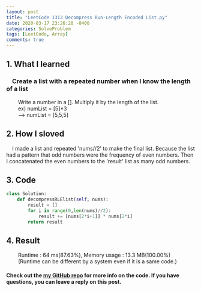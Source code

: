 ```yaml
---
layout: post
title: "LeetCode 1313 Decompress Run-Length Encoded List.py"
date: 2020-03-17 23:26:28 -0400
categories: SolveProblem
tags: [LeetCode, Array]
comments: true
---
```


## 1. What I learned
### &nbsp;&nbsp;&nbsp;&nbsp;Create a list with a repeated number when I know the length of a list
&nbsp;&nbsp;&nbsp;&nbsp;&nbsp;&nbsp;&nbsp;&nbsp;Write a number in a []. Multiply it by the length of the list.  
&nbsp;&nbsp;&nbsp;&nbsp;&nbsp;&nbsp;&nbsp;&nbsp;ex) numList = [5]*3  
&nbsp;&nbsp;&nbsp;&nbsp;&nbsp;&nbsp;&nbsp;&nbsp;--> numList = [5,5,5]

## 2. How I sloved
&nbsp;&nbsp;&nbsp;&nbsp;I made a list and repeated 'nums//2' to make the final list. Because the list had a pattern that odd numbers were the frequency of even numbers. Then I concatenated the even numbers to the 'result' list as many odd numbers.  

## 3. Code
```python
class Solution:
    def decompressRLElist(self, nums):
        result = []
        for i in range(0,len(nums)//2):
            result += [nums[2*i+1]] * nums[2*i]
        return result
```

## 4. Result
&nbsp;&nbsp;&nbsp;&nbsp;&nbsp;&nbsp;&nbsp;&nbsp;Runtime : 64 ms(87.63%), Memory usage : 13.3 MB(100.00%)  
&nbsp;&nbsp;&nbsp;&nbsp;&nbsp;&nbsp;&nbsp;&nbsp;(Runtime can be different by a system even if it is a same code.)

#### Check out the [my GitHub repo][hyuk-gh] for more info on the code. If you have questions, you can leave a reply on this post.

[hyuk-gh]:   https://github.com/dlgur1994/StudyAlgorithms/tree/master/LeetCode
